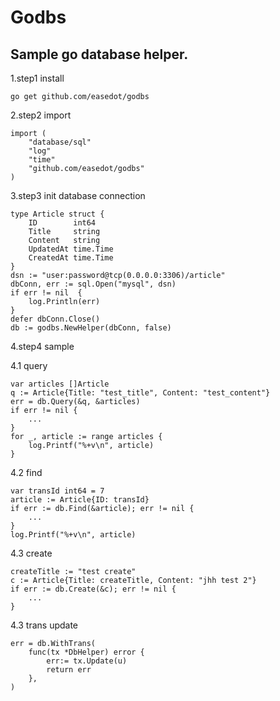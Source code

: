 # Godbs #
## Sample go database helper.

1.step1 install

    go get github.com/easedot/godbs

2.step2 import

    import (
        "database/sql"
        "log"
        "time"
        "github.com/easedot/godbs"
    )
            
3.step3 init database connection
    
    type Article struct {
        ID        int64 
        Title     string
        Content   string
        UpdatedAt time.Time
        CreatedAt time.Time
    }
    dsn := "user:password@tcp(0.0.0.0:3306)/article"
    dbConn, err := sql.Open("mysql", dsn)
    if err != nil  {
        log.Println(err)
    }
    defer dbConn.Close()	     
    db := godbs.NewHelper(dbConn, false)        

4.step4 sample

   4.1 query 

    var articles []Article
    q := Article{Title: "test_title", Content: "test_content"}
    err = db.Query(&q, &articles)
    if err != nil {
        ...
    }
    for _, article := range articles {
        log.Printf("%+v\n", article)
    }

   4.2 find

    var transId int64 = 7
    article := Article{ID: transId}
    if err := db.Find(&article); err != nil {
        ...
    }
    log.Printf("%+v\n", article)

   4.3 create

    createTitle := "test create"
    c := Article{Title: createTitle, Content: "jhh test 2"}
    if err := db.Create(&c); err != nil {
        ...
    }

   4.3 trans update

    err = db.WithTrans(
        func(tx *DbHelper) error {
            err:= tx.Update(u)
            return err
        },
    )
    